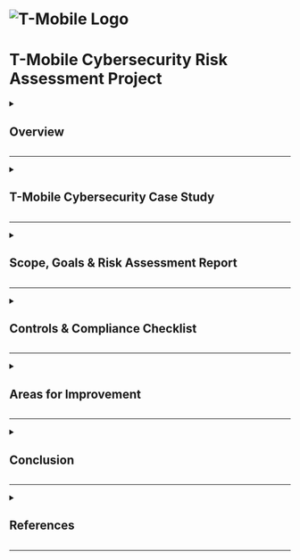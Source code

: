 # ![T-Mobile Logo](https://www.insights1st.com/wp-content/uploads/2020/04/T-Mobile-logo-square-1.png)  
# T-Mobile Cybersecurity Risk Assessment Project  
 

<details>
  <summary><h2>Overview</h2></summary>
  <p>This project presents a comprehensive <b>cybersecurity risk assessment</b>. <b>This project uses T-Mobile as a case study for university research purposes only.</b> The goal is to analyze cybersecurity frameworks, compliance requirements, and risk management best practices as an academic exercise. The findings and recommendations in this project are based on publicly available information and do not represent actual T-Mobile security policies or confidential data. The assessment covers:</p>
  <ul>
    <li> <b>Scope, Goals & Risk Assessment Report</b></li>
    <li> <b>Controls & Compliance Checklist</b></li>
    <li> <b>Risk Register</b></li>
    <li> <b>Areas for Improvement & Recommendations</b></li>
  </ul>
  <p>The goal is to evaluate <b>potential cybersecurity threats</b>, analyze the <b>effectiveness of existing security measures</b>, and propose mitigation strategies to enhance T-Mobile's resilience against evolving cyber threats.</p>
</details>

---

<details>
  <summary><h2> T-Mobile Cybersecurity Case Study</h2></summary>
  <h3> Overview of T-Mobile</h3>
  <p><b>T-Mobile</b> is a leading telecommunications company providing wireless voice, messaging, and data services across the United States and internationally. As one of the largest mobile network operators, T-Mobile serves over <b>100 million customers</b> and operates an extensive <b>5G network infrastructure</b>, handling vast amounts of sensitive customer and enterprise data.</p>

  <h3> Key Aspects of T-Mobile’s Business Operations:</h3>
  <ul>
    <li><b>Industry:</b> Telecommunications</li>
    <li><b>Services:</b> Mobile network, 5G broadband, IoT solutions, enterprise communications</li>
    <li><b>Customer Base:</b> Consumers, businesses, and government organizations</li>
    <li><b>Data Handled:</b> Customer account information, payment details, call records, location data</li>
    <li><b>Compliance Requirements:</b> PCI DSS, GDPR, FCC, SOC 2, ISO 27001, NIST CSF</li>
  </ul>

  <h3>Why This Project is Needed</h3>
  <p>As a major telecom provider, T-Mobile faces increasing cybersecurity challenges related to <b>data protection, regulatory compliance, and risk management</b>. With cyber threats evolving rapidly, strong security measures are essential.</p>

  <h3> Key Cybersecurity Challenges Faced by T-Mobile:</h3>
  <ul>
    <li> <b>Data Breaches:</b> T-Mobile has experienced several high-profile breaches compromising millions of customer records.</li>
    <li> <b>Phishing & Credential Theft:</b> Employees and customers are prime targets for social engineering attacks.</li>
    <li> <b>Third-Party Security Risks:</b> Vendors and external partners may introduce supply chain vulnerabilities.</li>
    <li> <b>Regulatory Compliance:</b> Must adhere to strict data privacy laws (GDPR, CCPA, PCI DSS) and telecom regulations (FCC, NIST CSF).</li>
    <li> <b>5G Network Security:</b> Expansion of 5G introduces new attack surfaces for cybercriminals.</li>
  </ul>
  
  <p>This project provides a structured approach to evaluating and mitigating risks in T-Mobile’s cybersecurity framework.</p>
</details>

---

<details>
  <summary><h2>Scope, Goals & Risk Assessment Report</h2></summary>
  <h3>Scope</h3>
  <p>The assessment covers <b>network security, data protection, third-party risks, and regulatory compliance</b>. All assets, internal processes, and compliance measures are reviewed.</p>
  
  <h3>Goals</h3>
  <ul>
    <li>Identify security vulnerabilities and evaluate existing security controls.</li>
    <li>Assess compliance with GDPR, PCI DSS, NIST, and ISO 27001 standards.</li>
    <li>Provide actionable mitigation strategies to reduce cybersecurity threats.</li>
  </ul>

  <h3>Risk Assessment & Monitoring</h3>
  <p>The key risks identified include:</p>
  <ul>
    <li><b>Data Breaches</b> – Sensitive customer data exposure</li>
    <li><b>Unauthorized Access</b> – Exploiting weak authentication mechanisms</li>
    <li><b>Phishing Attacks</b> – Credential theft & unauthorized access</li>
    <li><b>Insider Threats</b> – Malicious or negligent employees</li>
    <li><b>Third-Party Security Risks</b> – Vendor security vulnerabilities</li>
  </ul>
  <p><b>Overall Risk Score: 8/10 (High Risk)</b></p>
</details>

---

<details>
  <summary><h2>Controls & Compliance Checklist</h2></summary>
  <p>This checklist evaluates whether T-Mobile has implemented the necessary <b>security controls and compliance measures</b>.</p>

  <h3> Security Controls</h3>
  <ul>
    <li> Firewall & Intrusion Detection System (IDS)</li>
    <li> Multi-Factor Authentication (MFA) & Encryption</li>
    <li> Security Operations Center (SOC) Monitoring</li>
    <li> Incident Response & Disaster Recovery Plans</li>
    <li> Data Protection & Access Management</li>
  </ul>

  <h3> Compliance Standards</h3>
  <ul>
    <li> <b>GDPR</b> – Data protection impact assessment & breach notifications</li>
    <li> <b>PCI DSS</b> – Secure credit card processing & encryption</li>
    <li> <b>NIST Cybersecurity Framework</b> – Identify, Protect, Detect, Respond, Recover</li>
    <li> <b>ISO 27001</b> – Information Security Management System (ISMS)</li>
  </ul>
</details>

---

<details>
  <summary><h2> Areas for Improvement</h2></summary>
  <ul>
    <li> Improve <b>risk justification</b> for post-mitigation scores.</li>
    <li> Add <b>risk trend indicators</b> (⬆ Increasing, ➖ Stable, ⬇ Decreasing).</li>
    <li> Expand <b>Zero Trust implementation plan</b> to address challenges.</li>
    <li> Enhance <b>incident response documentation</b>.</li>
  </ul>
</details>

---

<details>
  <summary><h2> Conclusion</h2></summary>
  <p>The **T-Mobile Cybersecurity Risk Assessment Project++ identified key vulnerabilities, assessed compliance with **GDPR, PCI DSS, ISO 27001, and NIST CSF**, and provided **risk mitigation strategies**. By developing a **risk register and compliance checklist**, the project emphasized Zero Trust implementation, incident response improvements, and proactive security measures. These recommendations strengthen data protection, regulatory compliance, and overall cybersecurity resilience against evolving threats.</p>
</details>

---

<details>
  <summary><h2>References</h2></summary>
  <h3> Official Compliance & Security Frameworks</h3>
  <ul>
    <li> <b>General Data Protection Regulation (GDPR)</b>: <a href="https://gdpr.eu/">Official GDPR Portal</a></li>
    <li> <b>Payment Card Industry Data Security Standard (PCI DSS)</b>: <a href="https://www.pcisecuritystandards.org/">PCI Security Standards Council</a></li>
    <li> <b>System and Organization Controls (SOC 1, SOC 2)</b>: <a href="https://www.aicpa.org/interestareas/frc/assuranceadvisoryservices/sorhome.html">AICPA - SOC Suite of Services</a></li>
    <li> <b>Federal Communications Commission (FCC) Compliance</b>: <a href="https://www.fcc.gov/">Federal Communications Commission (FCC)</a></li>
    <li> <b>National Institute of Standards and Technology (NIST) Cybersecurity Framework</b>: <a href="https://www.nist.gov/cyberframework">NIST Cybersecurity Framework</a></li>
    <li> <b>ISO/IEC 27001 Compliance</b>: <a href="https://www.iso.org/isoiec-27001-information-security.html">ISO - ISO/IEC 27001 Information Security Management</a></li>
  </ul>

  <h3> T-Mobile Cybersecurity & FCC Settlement Articles</h3>
  <ul>
    <li> <b>Reuters</b>: <a href="https://www.reuters.com">US Reaches $31.5 Million Settlement with T-Mobile Over Data Breaches</a></li>
    <li> <b>The Verge</b>: <a href="https://www.theverge.com">T-Mobile Promises to Try Not to Get Hacked Again</a></li>
    <li> <b>TMO News</b>: <a href="https://www.tmonews.com">T-Mobile Invests to Improve Its Cybersecurity Practices</a></li>
    <li> <b>Hunton</b>: <a href="https://www.huntonprivacyblog.com">T-Mobile to Spend $31.5 Million to Settle Multiple FCC Breaches</a></li>
    <li> <b>MeriTalk</b>: <a href="https://www.meritalk.com">T-Mobile Moving to Zero Trust Under FCC Breach Settlement</a></li>
    <li> <b>Paubox</b>: <a href="https://www.paubox.com">Learning the Importance of Cybersecurity from T-Mobile</a></li>
    <li> <b>Electronic Frontier Foundation</b>: <a href="https://www.eff.org">FCC Requires T-Mobile to Implement Data Minimization</a></li>
  </ul>
</details>

---
